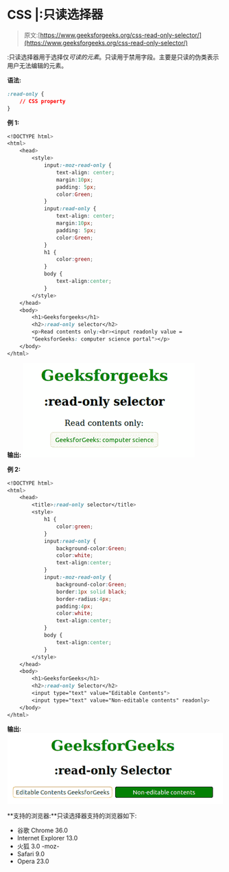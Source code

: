 # CSS |:只读选择器

> 原文:[https://www.geeksforgeeks.org/css-read-only-selector/](https://www.geeksforgeeks.org/css-read-only-selector/)

:只读选择器用于选择仅*可读的元素*。只读用于禁用字段。主要是只读的伪类表示用户无法编辑的元素。

**语法:**

```css
:read-only {
    // CSS property
}

```

**例 1:**

```css
<!DOCTYPE html>
<html>
    <head>
        <style>
            input:-moz-read-only {
                text-align: center;
                margin:10px;
                padding: 5px;
                color:Green;
            }
            input:read-only {
                text-align: center;
                margin:10px;
                padding: 5px;
                color:Green;
            }
            h1 {
                color:green;
            }
            body {
                text-align:center;
            }
        </style>
    </head>
    <body>
        <h1>Geeksforgeeks</h1>
        <h2>:read-only selector</h2>
        <p>Read contents only:<br><input readonly value = 
        "GeeksforGeeks: computer science portal"></p>
    </body>
</html>                    
```

**输出:**
![](img/ea1cb09db59d8b3a6cdbb3ea8f2f656a.png)

**例 2:**

```css
<!DOCTYPE html> 
<html> 
    <head> 
        <title>:read-only selector</title> 
        <style> 
            h1 { 
                color:green; 
            } 
            input:read-only {
                background-color:Green;
                color:white;
                text-align:center;
            }
            input:-moz-read-only {
                background-color:Green;
                border:1px solid black;
                border-radius:4px;
                padding:4px;
                color:white;
                text-align:center;
            }
            body {
                text-align:center;
            }
        </style> 
    </head> 
    <body> 
        <h1>GeeksforGeeks</h1> 
        <h2>:read-only Selector</h2> 
        <input type="text" value="Editable Contents">
        <input type="text" value="Non-editable contents" readonly>
    </body> 
</html>                    
```

**输出:**
![](img/f51761822a8b9ec84ab859caed08d22b.png)

**支持的浏览器:**只读选择器支持的浏览器如下:

*   谷歌 Chrome 36.0
*   Internet Explorer 13.0
*   火狐 3.0 -moz-
*   Safari 9.0
*   Opera 23.0